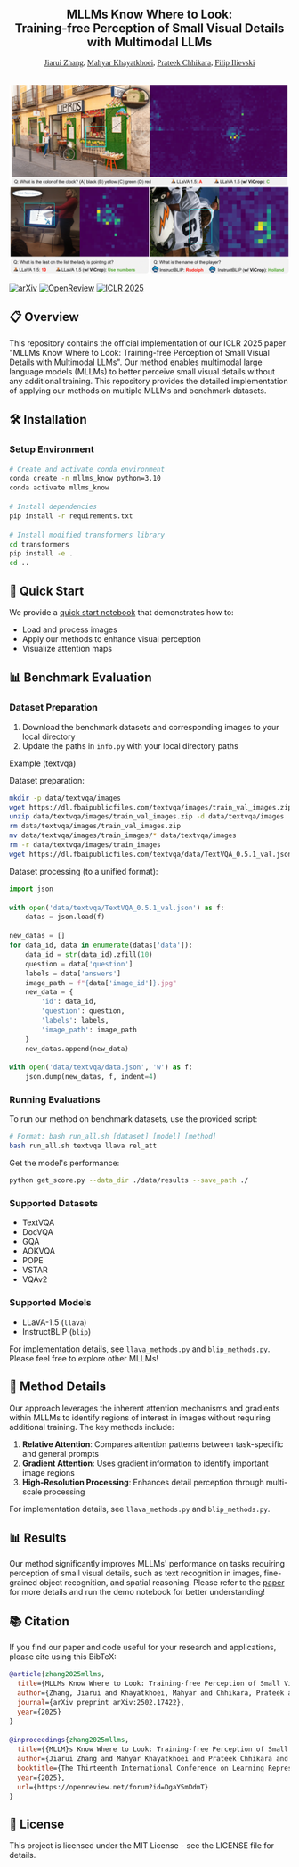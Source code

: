 <p align="center">
  <h2 align="center" style="margin-top: -30px;">MLLMs Know Where to Look: <br>Training-free Perception of Small Visual Details with Multimodal LLMs</h2>
</p>

<div style="font-family: charter;" align="center">
    <a href="https://saccharomycetes.github.io/" target="_blank">Jiarui Zhang</a>,
    <a href="https://mahyarkoy.github.io/" target="_blank">Mahyar Khayatkhoei</a>,
    <a href="https://www.prateekchhikara.com/" target="_blank">Prateek Chhikara</a>,
    <a href="https://www.ilievski.info/" target="_blank">Filip Ilievski</a>
</div>

<br>

<p align="center">
  <img src="images/method_case.png" alt="Method Overview" width="600">
</p>

[![arXiv](https://img.shields.io/badge/arXiv-2502.17422-b31b1b.svg)](https://arxiv.org/abs/2502.17422)
[![OpenReview](https://img.shields.io/badge/OpenReview-DgaY5mDdmT-blue.svg)](https://openreview.net/forum?id=DgaY5mDdmT)
[![ICLR 2025](https://img.shields.io/badge/ICLR-2025-green.svg)](https://iclr.cc/Conferences/2025)

## 📋 Overview

This repository contains the official implementation of our ICLR 2025 paper "MLLMs Know Where to Look: Training-free Perception of Small Visual Details with Multimodal LLMs". Our method enables multimodal large language models (MLLMs) to better perceive small visual details without any additional training. This repository provides the detailed implementation of applying our methods on multiple MLLMs and benchmark datasets. 

## 🛠️ Installation

### Setup Environment
```bash
# Create and activate conda environment
conda create -n mllms_know python=3.10
conda activate mllms_know

# Install dependencies
pip install -r requirements.txt

# Install modified transformers library
cd transformers
pip install -e .
cd ..
```

## 🚀 Quick Start

We provide a [quick start notebook](quick_start.ipynb) that demonstrates how to:
- Load and process images
- Apply our methods to enhance visual perception
- Visualize attention maps

## 📊 Benchmark Evaluation

### Dataset Preparation
1. Download the benchmark datasets and corresponding images to your local directory
2. Update the paths in `info.py` with your local directory paths

Example (textvqa)

Dataset preparation:
```bash
mkdir -p data/textvqa/images
wget https://dl.fbaipublicfiles.com/textvqa/images/train_val_images.zip -P data/textvqa/images
unzip data/textvqa/images/train_val_images.zip -d data/textvqa/images
rm data/textvqa/images/train_val_images.zip
mv data/textvqa/images/train_images/* data/textvqa/images
rm -r data/textvqa/images/train_images
wget https://dl.fbaipublicfiles.com/textvqa/data/TextVQA_0.5.1_val.json -P data/textvqa
```

Dataset processing (to a unified format):
```python
import json

with open('data/textvqa/TextVQA_0.5.1_val.json') as f:
    datas = json.load(f)

new_datas = []
for data_id, data in enumerate(datas['data']):
    data_id = str(data_id).zfill(10)
    question = data['question']
    labels = data['answers']
    image_path = f"{data['image_id']}.jpg"
    new_data = {
        'id': data_id,
        'question': question,
        'labels': labels,
        'image_path': image_path
    }
    new_datas.append(new_data)

with open('data/textvqa/data.json', 'w') as f:
    json.dump(new_datas, f, indent=4)
```


### Running Evaluations
To run our method on benchmark datasets, use the provided script:

```bash
# Format: bash run_all.sh [dataset] [model] [method]
bash run_all.sh textvqa llava rel_att
```

Get the model's performance:
```bash
python get_score.py --data_dir ./data/results --save_path ./
```

### Supported Datasets
- TextVQA
- DocVQA
- GQA
- AOKVQA
- POPE
- VSTAR
- VQAv2

### Supported Models
- LLaVA-1.5 (`llava`)
- InstructBLIP (`blip`)

For implementation details, see `llava_methods.py` and `blip_methods.py`. Please feel free to explore other MLLMs!

## 📝 Method Details

Our approach leverages the inherent attention mechanisms and gradients within MLLMs to identify regions of interest in images without requiring additional training. The key methods include:

1. **Relative Attention**: Compares attention patterns between task-specific and general prompts
2. **Gradient Attention**: Uses gradient information to identify important image regions
3. **High-Resolution Processing**: Enhances detail perception through multi-scale processing

For implementation details, see `llava_methods.py` and `blip_methods.py`.

## 📊 Results

Our method significantly improves MLLMs' performance on tasks requiring perception of small visual details, such as text recognition in images, fine-grained object recognition, and spatial reasoning. Please refer to the [paper](https://arxiv.org/abs/2502.17422) for more details and run the demo notebook for better understanding!

## 📚 Citation

If you find our paper and code useful for your research and applications, please cite using this BibTeX:
```bibtex 
@article{zhang2025mllms,
  title={MLLMs Know Where to Look: Training-free Perception of Small Visual Details with Multimodal LLMs},
  author={Zhang, Jiarui and Khayatkhoei, Mahyar and Chhikara, Prateek and Ilievski, Filip},
  journal={arXiv preprint arXiv:2502.17422},
  year={2025}
}

@inproceedings{zhang2025mllms,
  title={{MLLM}s Know Where to Look: Training-free Perception of Small Visual Details with Multimodal {LLM}s},
  author={Jiarui Zhang and Mahyar Khayatkhoei and Prateek Chhikara and Filip Ilievski},
  booktitle={The Thirteenth International Conference on Learning Representations},
  year={2025},
  url={https://openreview.net/forum?id=DgaY5mDdmT}
}
```

## 📄 License

This project is licensed under the MIT License - see the LICENSE file for details.
